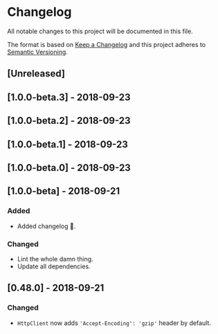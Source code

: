 # Changelog

All notable changes to this project will be documented in this file.

The format is based on [Keep a Changelog](http://keepachangelog.com/en/1.0.0/)
and this project adheres to [Semantic Versioning](http://semver.org/spec/v2.0.0.html).

## [Unreleased]

## [1.0.0-beta.3] - 2018-09-23

## [1.0.0-beta.2] - 2018-09-23

## [1.0.0-beta.1] - 2018-09-23

## [1.0.0-beta.0] - 2018-09-23

## [1.0.0-beta] - 2018-09-21
### Added
- Added changelog :grimacing:.

### Changed
- Lint the whole damn thing.
- Update all dependencies.

## [0.48.0] - 2018-09-21
### Changed
- `HttpClient` now adds `'Accept-Encoding': 'gzip'` header by default.

